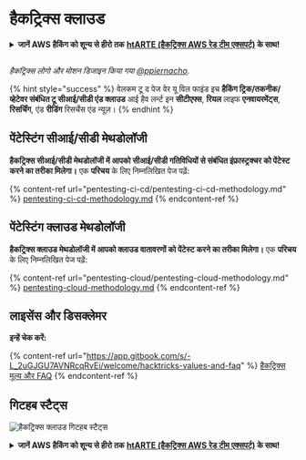 # हैकट्रिक्स क्लाउड

<details>

<summary><strong>जानें AWS हैकिंग को शून्य से हीरो तक</strong> <a href="https://training.hacktricks.xyz/courses/arte"><strong>htARTE (हैकट्रिक्स AWS रेड टीम एक्सपर्ट)</strong></a><strong> के साथ!</strong></summary>

हैकट्रिक्स का समर्थन करने के अन्य तरीके:

* यदि आप अपनी **कंपनी का विज्ञापन हैकट्रिक्स में देखना चाहते हैं** या **हैकट्रिक्स को PDF में डाउनलोड करना चाहते हैं** तो [**सब्सक्रिप्शन प्लान्स देखें**](https://github.com/sponsors/carlospolop)!
* [**आधिकारिक PEASS और हैकट्रिक्स स्वैग**](https://peass.creator-spring.com) प्राप्त करें
* [**द पीएस फैमिली**](https://opensea.io/collection/the-peass-family) की खोज करें, हमारा विशेष [**NFTs**](https://opensea.io/collection/the-peass-family) संग्रह
* **शामिल हों** 💬 [**डिस्कॉर्ड ग्रुप**](https://discord.gg/hRep4RUj7f) या [**टेलीग्राम ग्रुप**](https://t.me/peass) या **मुझे** ट्विटर पर **फॉलो** करें 🐦 [**@hacktricks\_live**](https://twitter.com/hacktricks\_live)**.**
* **अपने हैकिंग ट्रिक्स को सबमिट करके साझा करें** [**HackTricks**](https://github.com/carlospolop/hacktricks) और [**HackTricks Cloud**](https://github.com/carlospolop/hacktricks-cloud) github repos.

</details>

<figure><img src=".gitbook/assets/cloud.gif" alt=""><figcaption></figcaption></figure>

_हैकट्रिक्स लोगो और मोशन डिजाइन किया गया_ [_@ppiernacho_](https://www.instagram.com/ppieranacho/)_._

{% hint style="success" %}
वेलकम टू द पेज वेर यू विल फाइंड इच **हैकिंग ट्रिक/तकनीक/व्हेटेवर संबंधित टू सीआई/सीडी एंड क्लाउड** आई हैव लर्न्ट इन **सीटीएफ्स**, **रियल** लाइफ **एनवायरमेंट्स**, **रिसर्चिंग**, एंड **रीडिंग** रिसर्चेस एंड न्यूज़।
{% endhint %}

## **पेंटेस्टिंग सीआई/सीडी मेथडोलॉजी**

**हैकट्रिक्स सीआई/सीडी मेथडोलॉजी में आपको सीआई/सीडी गतिविधियों से संबंधित इंफ्रास्ट्रक्चर को पेंटेस्ट करने का तरीका मिलेगा।** एक **परिचय** के लिए निम्नलिखित पेज पढ़ें:

{% content-ref url="pentesting-ci-cd/pentesting-ci-cd-methodology.md" %}
[pentesting-ci-cd-methodology.md](pentesting-ci-cd/pentesting-ci-cd-methodology.md)
{% endcontent-ref %}

## पेंटेस्टिंग क्लाउड मेथडोलॉजी

**हैकट्रिक्स क्लाउड मेथडोलॉजी में आपको क्लाउड वातावरणों को पेंटेस्ट करने का तरीका मिलेगा।** एक **परिचय** के लिए निम्नलिखित पेज पढ़ें:

{% content-ref url="pentesting-cloud/pentesting-cloud-methodology.md" %}
[pentesting-cloud-methodology.md](pentesting-cloud/pentesting-cloud-methodology.md)
{% endcontent-ref %}

## लाइसेंस और डिसक्लेमर

**इन्हें चेक करें:**

{% content-ref url="https://app.gitbook.com/s/-L_2uGJGU7AVNRcqRvEi/welcome/hacktricks-values-and-faq" %}
[हैकट्रिक्स मूल्य और FAQ](https://app.gitbook.com/s/-L\_2uGJGU7AVNRcqRvEi/welcome/hacktricks-values-and-faq)
{% endcontent-ref %}

## गिटहब स्टैट्स

![हैकट्रिक्स क्लाउड गिटहब स्टैट्स](https://repobeats.axiom.co/api/embed/1dfdbb0435f74afa9803cd863f01daac17cda336.svg "रिपोबीट्स एनालिटिक्स इमेज") 

<details>

<summary><strong>जानें AWS हैकिंग को शून्य से हीरो तक</strong> <a href="https://training.hacktricks.xyz/courses/arte"><strong>htARTE (हैकट्रिक्स AWS रेड टीम एक्सपर्ट)</strong></a><strong> के साथ!</strong></summary>

हैकट्रिक्स का समर्थन करने के अन्य तरीके:

* यदि आप अपनी **कंपनी का विज्ञापन हैकट्रिक्स में देखना चाहते हैं** या **हैकट्रिक्स को PDF में डाउनलोड करना चाहते हैं** तो [**सब्सक्रिप्शन प्लान्स देखें**](https://github.com/sponsors/carlospolop)!
* [**आधिकारिक PEASS और हैकट्रिक्स स्वैग**](https://peass.creator-spring.com) प्राप्त करें
* [**द पीएस फैमिली**](https://opensea.io/collection/the-peass-family) की खोज करें, हमारा विशेष [**NFTs**](https://opensea.io/collection/the-peass-family) संग्रह
* **शामिल हों** 💬 [**डिस्कॉर्ड ग्रुप**](https://discord.gg/hRep4RUj7f) या [**टेलीग्राम ग्रुप**](https://t.me/peass) या **मुझे** ट्विटर पर **फॉलो** करें 🐦 [**@hacktricks\_live**](https://twitter.com/hacktricks\_live)**.**
* **अपने हैकिंग ट्रिक्स को सबमिट करके साझा करें** [**HackTricks**](https://github.com/carlospolop/hacktricks) और [**HackTricks Cloud**](https://github.com/carlospolop/hacktricks-cloud) github repos.

</details>
